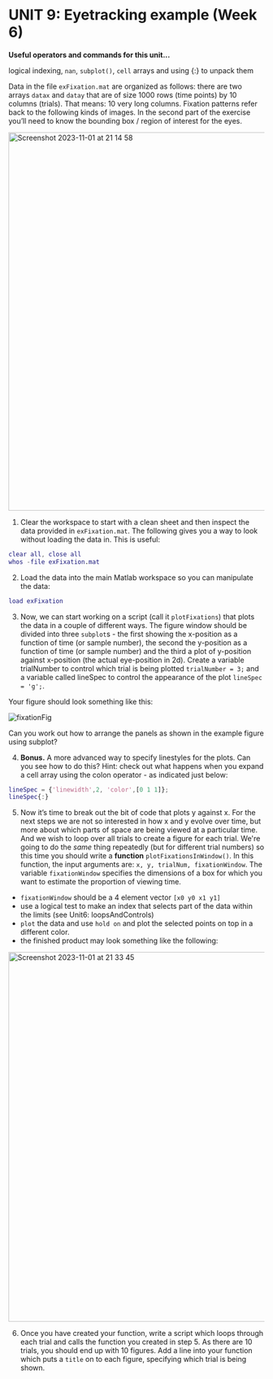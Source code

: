 #  UNIT 9: Eyetracking example (Week 6)

**Useful operators and commands for this unit...**

logical indexing, ``nan``, ``subplot()``, ``cell`` arrays and using {:} to unpack them

Data in the file ``exFixation.mat`` are organized as follows: there are two arrays ``datax`` and ``datay`` that are of size 1000 rows (time points) by 10 columns (trials). That means: 10 very long columns. Fixation patterns refer back to the following kinds of images. In the second part of the exercise you’ll need to know the bounding box / region of interest for the eyes.

<img width="744" alt="Screenshot 2023-11-01 at 21 14 58" src="https://github.com/scholesy1982/learningMatlabFromDenis/assets/146671875/b8ca3631-0c7a-4741-a5e8-a75d8c6fa39e">

1. Clear the workspace to start with a clean sheet and then inspect the data provided in ``exFixation.mat``. The following gives you a way to look without loading the data in. This is useful:
```matlab
clear all, close all
whos -file exFixation.mat
```

2. Load the data into the main Matlab workspace so you can manipulate the data:

```matlab
load exFixation
```

3. Now, we can start working on a script (call it ``plotFixations``) that plots the data in a couple of different ways. The figure window should be divided into three ``subplot``s - the first showing the x-position as a function of time (or sample number), the second the y-position as a function of time (or sample number) and the third a plot of y-position against x-position (the actual eye-position in 2d). Create a variable trialNumber to control which trial is being plotted ``trialNumber = 3;`` and a variable called lineSpec to control the appearance of the plot ``lineSpec = 'g';``.

Your figure should look something like this:

![fixationFig](https://github.com/scholesy1982/learningMatlabFromDenis/assets/146671875/21f305e6-76e7-4357-b62e-34f78c4abcdf)

Can you work out how to arrange the panels as shown in the example figure using subplot?

4. **Bonus.** A more advanced way to specify linestyles for the plots. Can you see how to do this? Hint: check out what happens when you expand a cell array using the colon operator - as indicated just below:

```matlab
lineSpec = {'linewidth',2, 'color',[0 1 1]};
lineSpec{:}
```

5. Now it’s time to break out the bit of code that plots y against x. For the next steps we are not so interested in how x and y evolve over time, but more about which parts of space are being viewed at a particular time. And we wish to loop over all trials to create a figure for each trial. We're going to do the *same* thing repeatedly (but for different trial numbers) so this time you should write a **function** ``plotFixationsInWindow()``. In this function, the input arguments are: ``x, y, trialNum, fixationWindow``. The variable ``fixationWindow`` specifies the dimensions of a box for which you want to estimate the proportion of viewing time.
* ``fixationWindow`` should be a 4 element vector ``[x0 y0 x1 y1]``
* use a logical test to make an index that selects part of the data within the limits (see Unit6: loopsAndControls)
* ``plot`` the data and use ``hold on`` and plot the selected points on top in a different color.
* the finished product may look something like the following:

<img width="727" alt="Screenshot 2023-11-01 at 21 33 45" src="https://github.com/scholesy1982/learningMatlabFromDenis/assets/146671875/d87491b8-db3e-4ed8-88d3-912f043c2567">

6. Once you have created your function, write a script which loops through each trial and calls the function you created in step 5. As there are 10 trials, you should end up with 10 figures. Add a line into your function which puts a ``title`` on to each figure, specifying which trial is being shown.
